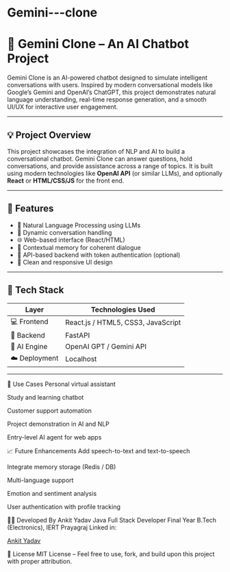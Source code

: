 # Gemini---clone
# 🤖 Gemini Clone – An AI Chatbot Project

Gemini Clone is an AI-powered chatbot designed to simulate intelligent conversations with users. Inspired by modern conversational models like Google’s Gemini and OpenAI’s ChatGPT, this project demonstrates natural language understanding, real-time response generation, and a smooth UI/UX for interactive user engagement.

---

## 💡 Project Overview

This project showcases the integration of NLP and AI to build a conversational chatbot. Gemini Clone can answer questions, hold conversations, and provide assistance across a range of topics. It is built using modern technologies like **OpenAI API** (or similar LLMs), and optionally **React** or **HTML/CSS/JS** for the front end.

---

## 🚀 Features

- 🧠 Natural Language Processing using LLMs
- 💬 Dynamic conversation handling
- 🌐 Web-based interface (React/HTML)
- 🔄 Contextual memory for coherent dialogue
- 🔐 API-based backend with token authentication (optional)
- 🎨 Clean and responsive UI design

---

## 🧰 Tech Stack

| Layer         | Technologies Used                            |
|---------------|-----------------------------------------------|
| 💻 Frontend   | React.js / HTML5, CSS3, JavaScript            |
| 🧠 Backend    | FastAPI                       |
| 🤖 AI Engine  | OpenAI GPT / Gemini API  |
| ☁️ Deployment | Localhost          |

---
🎯 Use Cases
Personal virtual assistant

Study and learning chatbot

Customer support automation

Project demonstration in AI and NLP

Entry-level AI agent for web apps

📈 Future Enhancements
Add speech-to-text and text-to-speech

Integrate memory storage (Redis / DB)

Multi-language support

Emotion and sentiment analysis

User authentication with profile tracking

👨‍💻 Developed By
Ankit Yadav
Java Full Stack Developer
Final Year B.Tech (Electronics), IERT Prayagraj
Linked in:<div class="badge-base LI-profile-badge" data-locale="en_US" data-size="large" data-theme="dark" data-type="HORIZONTAL" data-vanity="ankit-yadav-063216265" data-version="v1"><a class="badge-base__link LI-simple-link" href="https://in.linkedin.com/in/ankit-yadav-063216265?trk=profile-badge">Ankit Yadav</a></div>
              

📜 License
MIT License – Feel free to use, fork, and build upon this project with proper attribution.



